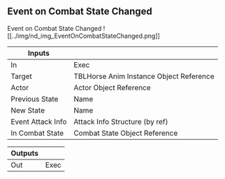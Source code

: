 ## Event on Combat State Changed
Event on Combat State Changed
![[../img/nd_img_EventOnCombatStateChanged.png]]

|Inputs||
|--|--|
| In | Exec |
| Target | TBLHorse Anim Instance Object Reference |
| Actor | Actor Object Reference |
| Previous State | Name |
| New State | Name |
| Event Attack Info | Attack Info Structure (by ref) |
| In Combat State | Combat State Object Reference |

|Outputs||
|--|--|
| Out | Exec |
